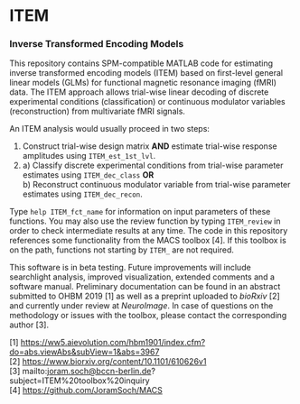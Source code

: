 # ITEM

<h3>Inverse Transformed Encoding Models</h3>

This repository contains SPM-compatible MATLAB code for estimating inverse transformed encoding models (ITEM) based on first-level general linear models (GLMs) for functional magnetic resonance imaging (fMRI) data. The ITEM approach allows trial-wise linear decoding of discrete experimental conditions (classification) or continuous modulator variables (reconstruction) from multivariate fMRI signals.

An ITEM analysis would usually proceed in two steps:
1. Construct trial-wise design matrix <b>AND</b> estimate trial-wise response amplitudes using `ITEM_est_1st_lvl`. <br>
2. a) Classify discrete experimental conditions from trial-wise parameter estimates using `ITEM_dec_class` <b>OR</b> <br>
   b) Reconstruct continuous modulator variable from trial-wise parameter estimates using `ITEM_dec_recon`.

Type `help ITEM_fct_name` for information on input parameters of these functions. You may also use the review function by typing `ITEM_review` in order to check intermediate results at any time. The code in this repository references some functionality from the MACS toolbox [4]. If this toolbox is on the path, functions not starting by `ITEM_` are not required.

This software is in beta testing. Future improvements will include searchlight analysis, improved visualization, extended comments and a software manual. Preliminary documentation can be found in an abstract submitted to OHBM 2019 [1] as well as a preprint uploaded to <i>bioRxiv</i> [2] and currently under review at <i>NeuroImage</i>. In case of questions on the methodology or issues with the toolbox, please contact the corresponding author [3].

[1] https://ww5.aievolution.com/hbm1901/index.cfm?do=abs.viewAbs&subView=1&abs=3967 <br>
[2] https://www.biorxiv.org/content/10.1101/610626v1 <br>
[3] mailto:joram.soch@bccn-berlin.de?subject=ITEM%20toolbox%20inquiry <br>
[4] https://github.com/JoramSoch/MACS <br>
